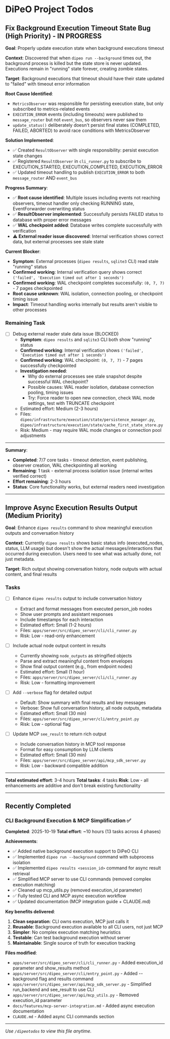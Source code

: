 # DiPeO Project Todos

## Fix Background Execution Timeout State Bug (High Priority) - IN PROGRESS

**Goal**: Properly update execution state when background executions timeout

**Context**: Discovered that when `dipeo run --background` times out, the background process is killed but the state store is never updated. Executions remain in "running" state forever, creating zombie states.

**Target**: Background executions that timeout should have their state updated to "failed" with timeout error information

**Root Cause Identified**:
- `MetricsObserver` was responsible for persisting execution state, but only subscribed to metrics-related events
- `EXECUTION_ERROR` events (including timeouts) were published to `message_router` but not `event_bus`, so observers never saw them
- `update_status()` deliberately doesn't persist final states (COMPLETED, FAILED, ABORTED) to avoid race conditions with MetricsObserver

**Solution Implemented**:
- ✅ Created `ResultObserver` with single responsibility: persist execution state changes
- ✅ Registered `ResultObserver` in `cli_runner.py` to subscribe to EXECUTION_STARTED, EXECUTION_COMPLETED, EXECUTION_ERROR
- ✅ Updated timeout handling to publish `EXECUTION_ERROR` to both `message_router` AND `event_bus`

**Progress Summary**:
- ✅ **Root cause identified**: Multiple issues including events not reaching observers, timeout handler only checking RUNNING state, EventForwarder overwriting status
- ✅ **ResultObserver implemented**: Successfully persists FAILED status to database with proper error messages
- ✅ **WAL checkpoint added**: Database writes complete successfully with verification
- ⚠️ **External reader issue discovered**: Internal verification shows correct data, but external processes see stale state

**Current Blocker**:
- **Symptom**: External processes (`dipeo results`, `sqlite3` CLI) read stale "running" status
- **Confirmed working**: Internal verification query shows correct `('failed', 'Execution timed out after 1 seconds')`
- **Confirmed working**: WAL checkpoint completes successfully: `(0, 7, 7)` - 7 pages checkpointed
- **Root cause unknown**: WAL isolation, connection pooling, or checkpoint timing issue
- **Impact**: Timeout handling works internally but results aren't visible to other processes

### Remaining Task

- [ ] Debug external reader stale data issue (BLOCKED)
  - **Symptom**: `dipeo results` and `sqlite3` CLI both show "running" status
  - **Confirmed working**: Internal verification shows `('failed', 'Execution timed out after 1 seconds')`
  - **Confirmed working**: WAL checkpoint: `(0, 7, 7)` - 7 pages successfully checkpointed
  - **Investigation needed**:
    - Why do external processes see stale snapshot despite successful WAL checkpoint?
    - Possible causes: WAL reader isolation, database connection pooling, timing issues
    - Try: Force reader to open new connection, check WAL mode settings, test with TRUNCATE checkpoint
  - Estimated effort: Medium (2-3 hours)
  - Files: `dipeo/infrastructure/execution/state/persistence_manager.py`, `dipeo/infrastructure/execution/state/cache_first_state_store.py`
  - Risk: Medium - may require WAL mode changes or connection pool adjustments

---

**Summary**:
- **Completed**: 7/7 core tasks - timeout detection, event publishing, observer creation, WAL checkpointing all working
- **Remaining**: 1 task - external process isolation issue (internal writes verified correct)
- **Effort remaining**: 2-3 hours
- **Status**: Core functionality works, but external readers need investigation

---

## Improve Async Execution Results Output (Medium Priority)

**Goal**: Enhance `dipeo results` command to show meaningful execution outputs and conversation history

**Context**: Currently `dipeo results` shows basic status info (executed_nodes, status, LLM usage) but doesn't show the actual messages/interactions that occurred during execution. Users need to see what was actually done, not just metadata.

**Target**: Rich output showing conversation history, node outputs with actual content, and final results

### Tasks

- [ ] Enhance `dipeo results` output to include conversation history
  - Extract and format messages from executed person_job nodes
  - Show user prompts and assistant responses
  - Include timestamps for each interaction
  - Estimated effort: Small (1-2 hours)
  - Files: `apps/server/src/dipeo_server/cli/cli_runner.py`
  - Risk: Low - read-only enhancement

- [ ] Include actual node output content in results
  - Currently showing `node_outputs` as stringified objects
  - Parse and extract meaningful content from envelopes
  - Show final output content (e.g., from endpoint nodes)
  - Estimated effort: Small (1 hour)
  - Files: `apps/server/src/dipeo_server/cli/cli_runner.py`
  - Risk: Low - formatting improvement

- [ ] Add `--verbose` flag for detailed output
  - Default: Show summary with final results and key messages
  - Verbose: Show full conversation history, all node outputs, metadata
  - Estimated effort: Small (30 min)
  - Files: `apps/server/src/dipeo_server/cli/entry_point.py`
  - Risk: Low - optional flag

- [ ] Update MCP `see_result` to return rich output
  - Include conversation history in MCP tool response
  - Format for easy consumption by LLM clients
  - Estimated effort: Small (30 min)
  - Files: `apps/server/src/dipeo_server/api/mcp_sdk_server.py`
  - Risk: Low - backward compatible addition

---

**Total estimated effort**: 3-4 hours
**Total tasks**: 4 tasks
**Risk**: Low - all enhancements are additive and don't break existing functionality

---

## Recently Completed

### CLI Background Execution & MCP Simplification ✅
**Completed**: 2025-10-19
**Total effort**: ~10 hours (13 tasks across 4 phases)

**Achievements**:
- ✅ Added native background execution support to DiPeO CLI
- ✅ Implemented `dipeo run --background` command with subprocess isolation
- ✅ Implemented `dipeo results <session_id>` command for async result retrieval
- ✅ Simplified MCP server to use CLI commands (removed complex execution matching)
- ✅ Cleaned up mcp_utils.py (removed execution_id parameter)
- ✅ Fully tested CLI and MCP async execution workflow
- ✅ Updated documentation (MCP integration guide + CLAUDE.md)

**Key benefits delivered**:
1. **Clean separation**: CLI owns execution, MCP just calls it
2. **Reusable**: Background execution available to all CLI users, not just MCP
3. **Simpler**: No complex execution matching heuristics
4. **Testable**: Can test background execution without server
5. **Maintainable**: Single source of truth for execution tracking

**Files modified**:
- `apps/server/src/dipeo_server/cli/cli_runner.py` - Added execution_id parameter and show_results method
- `apps/server/src/dipeo_server/cli/entry_point.py` - Added --background flag and results command
- `apps/server/src/dipeo_server/api/mcp_sdk_server.py` - Simplified run_backend and see_result to use CLI
- `apps/server/src/dipeo_server/api/mcp_utils.py` - Removed execution_id parameter
- `docs/features/mcp-server-integration.md` - Added async execution documentation
- `CLAUDE.md` - Added async CLI commands section

---

_Use `/dipeotodos` to view this file anytime._
